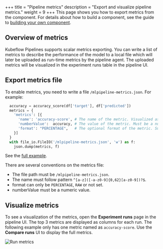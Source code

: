 +++
title = "Pipeline metrics"
description = "Export and visualize pipeline metrics."
weight = 9
+++
This page shows you how to export metrics from the component. For details about how to build a component, see the guide to [building your own component](/docs/pipelines/build-component).
 
## Overview of metrics

Kubeflow Pipelines supports scalar metrics exporting. You can write a list of metrics to describe the performance of the model to a local file which will later be uploaded as run-time metrics by the pipeline agent. The uploaded metrics will be visualized in the experiment runs table in the pipeline UI.
 
## Export metrics file

To enable metrics, you need to write a file `/mlpipeline-metrics.json`. For example:
```Python
  accuracy = accuracy_score(df['target'], df['predicted'])
  metrics = {
    'metrics': [{
      'name': 'accuracy-score', # The name of the metric. Visualized as the column name in the runs table.
      'numberValue':  accuracy, # The value of the metric. Must be a numeric value.
      'format': "PERCENTAGE",   # The optional format of the metric. Supported values are "RAW" (displayed in raw format) and "PERCENTAGE" (displayed in percentage format).
    }]
  }
  with file_io.FileIO('/mlpipeline-metrics.json', 'w') as f:
    json.dump(metrics, f)
```
See the [full example](https://github.com/kubeflow/pipelines/blob/master/components/local/confusion_matrix/src/confusion_matrix.py#L90).

There are several conventions on the metrics file:

* The file path must be `/mlpipeline-metrics.json`.
* The name must follow pattern `^[a-z]([-a-z0-9]{0,62}[a-z0-9])?$`.
* format can only be `PERCENTAGE`, `RAW` or not set.
* numberValue must be a numeric value.

## Visualize metrics

To see a visualization of the metrics, open the **Experiment runs** page in the pipeline UI. The top 3 metrics are displayed as columns for each run. The following example only has one metric named as `accuracy-score`. Use the **Compare runs** UI to display the full metrics.

<img src="/docs/images/metric.png" 
  alt="Run metrics"
  class="mt-3 mb-3 p-3 border border-info rounded">
